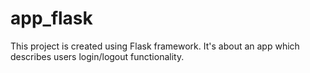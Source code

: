 # app_flask
This project is created using Flask framework. It's about an app which describes users login/logout functionality.
